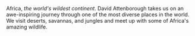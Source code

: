 Africa, *the world's wildest continent*. David Attenborough takes us on an 
awe-inspiring journey through one of the most diverse places in the world.
We visit deserts, savannas, and jungles and meet up with some of Africa's 
amazing wildlife.

